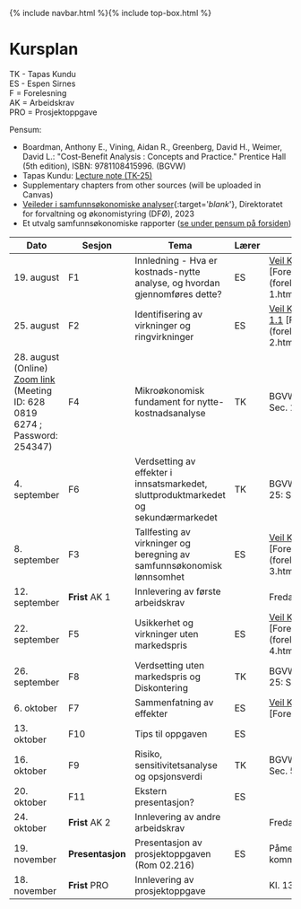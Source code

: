 {% include navbar.html %}{% include top-box.html %}
# Kursplan  

TK - Tapas Kundu      
ES - Espen Sirnes     
F = Forelesning     
AK = Arbeidskrav      
PRO = Prosjektoppgave    
   
Pensum:
* Boardman, Anthony E., Vining, Aidan R., Greenberg, David H., Weimer, David L.: "Cost-Benefit Analysis : Concepts and Practice." Prentice Hall (5th edition), ISBN: 9781108415996. (BGVW)
* Tapas Kundu: [Lecture note (TK-25)](forelesninger/L0.pdf)
* Supplementary chapters from other sources (will be uploaded in Canvas)
* [Veileder i samfunnsøkonomiske analyser](articles/Veileder_samfunnsokonomiske_analyser_nov23.pdf){:target='_blank_'}, Direktoratet for forvaltning og økonomistyring (DFØ), 2023
* Et utvalg samfunnsøkonomiske rapporter ([se under pensum på forsiden](https://uit-sok-2301-h25.github.io/index.html))
        

|Dato <img width=100/>| Sesjon <img width=80/>   | Tema                                                              | Lærer  | Ressurser <img width=200/>  |
|--------|----------------|----------------------------------------------------------------------|-----------|--------------------------------------|
| 19. august|F1   | Innledning - Hva er kostnads-nytte analyse, og hvordan gjennomføres dette? | ES       | [Veil Kap. 1, 2, 3.1, 3.2](articles/Veileder_samfunnsokonomiske_analyser_nov23.pdf) [Forelesningsnotat 1](forelesninger/Forelesning 1.html) [pdf](forelesninger/Forelesning-1.pdf) | 
|25. august |F2  | Identifisering av virkninger og ringvirkninger  | ES | [Veil Kap 3.3, 4.3 vedlegg 1.1](articles/Veileder_samfunnsokonomiske_analyser_nov23.pdf) [Forelesningsnotat 2](forelesninger/Forelesning 2.html) [pdf](forelesninger/Forelesning-2.pdf) |
|28. august (Online) [Zoom link](https://oslomet.zoom.us/j/62808196274?pwd=bEX2BTgyP1sheGbHYFynyuSJqqLicQ.1) (Meeting ID: 628 0819 6274 ; Password: 254347)|F4  | Mikroøkonomisk fundament for nytte-kostnadsanalyse | TK | BGVW kap. 2, 3; TK-25: Sec. 1. [Lecture slide](forelesninger/TK1.pdf) |
|4. september|F6  | Verdsetting av effekter i innsatsmarkedet, sluttproduktmarkedet og sekundærmarkedet | TK |  BGVW kap. 5, 6, 7; TK-25: Sec. 2. [Lecture slide](forelesninger/TK2.pdf) | 
|8. september|F3  |Tallfesting av virkninger og beregning av samfunnsøkonomisk lønnsomhet | ES | [Veil Kap 3.4, 3.5](articles/Veileder_samfunnsokonomiske_analyser_nov23.pdf) [Forelesningsnotat 3](forelesninger/Forelesning 3.html) [pdf](forelesninger/Forelesning-3.pdf)|
|12. september |**Frist** AK 1  | Innlevering av første arbeidskrav |  |Fredag 12. sept. 1600  |
|22. september |F5  | Usikkerhet og virkninger uten markedspris | ES | [Veil Kap 4.1, 3.6, 4.4](articles/Veileder_samfunnsokonomiske_analyser_nov23.pdf) [Forelesningsnotat 4](forelesninger/Forelesning 4.html) [pdf](forelesninger/Forelesning-4.pdf)|
|26. september|F8  | Verdsetting uten markedspris og Diskontering | TK |  BGVW kap. 9, 10, 15; TK-25: Sec. 3, 4. |
|6. oktober|F7  | Sammenfatning av effekter  | ES |[ Veil Kap 3.7, 3.8](articles/Veileder_samfunnsokonomiske_analyser_nov23.pdf) [Forelesningsnotat 1] |
|13. oktober|F10 | Tips til oppgaven  | ES |  |
|16. oktober  |F9  | Risiko, sensitivitetsanalyse og opsjonsverdi | TK |  BGVW kap. 11; TK-25: Sec. 5. |
|20. oktober|F11 | Ekstern presentasjon? | ES |  |
|24. oktober |**Frist** AK 2  | Innlevering av andre arbeidskrav |  |Fredag 24. okt. 1600 |
|19. november |**Presentasjon** | Presentasjon av prosjektoppgaven (Rom 02.216) | ES |Påmeldingsskjema kommer |
|18. november |**Frist** PRO  | Innlevering av prosjektoppgave |  |Kl. 13.00 i Wiseflow |





   





